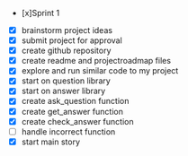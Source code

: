 - [x]Sprint 1
- [x] brainstorm project ideas 
- [x] submit project for approval
- [x] create github repository 
- [x] create readme and projectroadmap files 
- [x] explore and run similar code to my project
- [x] start on question library
- [x] start on answer library 
- [x] create ask_question function
- [x] create get_answer function
- [x] create check_answer function
- [ ] handle incorrect function
- [x] start main story